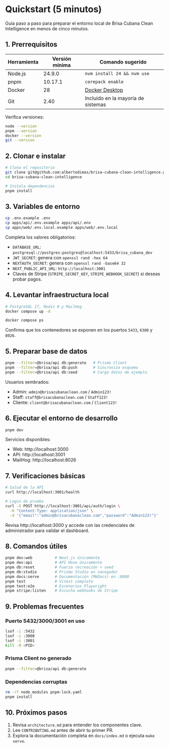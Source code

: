 # Quickstart (5 minutos)

Guía paso a paso para preparar el entorno local de Brisa Cubana Clean Intelligence en menos de cinco minutos.

## 1. Prerrequisitos

| Herramienta | Versión mínima | Comando sugerido                                                 |
| ----------- | -------------- | ---------------------------------------------------------------- |
| Node.js     | 24.9.0         | `nvm install 24 && nvm use`                                      |
| pnpm        | 10.17.1        | `corepack enable`                                                |
| Docker      | 28             | [Docker Desktop](https://www.docker.com/products/docker-desktop) |
| Git         | 2.40           | Incluido en la mayoría de sistemas                               |

Verifica versiones:

```bash
node --version
pnpm --version
docker --version
git --version
```

## 2. Clonar e instalar

```bash
# Clona el repositorio
git clone git@github.com:albertodimas/brisa-cubana-clean-intelligence.git
cd brisa-cubana-clean-intelligence

# Instala dependencias
pnpm install
```

## 3. Variables de entorno

```bash
cp .env.example .env
cp apps/api/.env.example apps/api/.env
cp apps/web/.env.local.example apps/web/.env.local
```

Completa los valores obligatorios:

- `DATABASE_URL`: `postgresql://postgres:postgres@localhost:5433/brisa_cubana_dev`
- `JWT_SECRET`: genera con `openssl rand -hex 64`
- `NEXTAUTH_SECRET`: genera con `openssl rand -base64 32`
- `NEXT_PUBLIC_API_URL`: `http://localhost:3001`
- Claves de Stripe (`STRIPE_SECRET_KEY`, `STRIPE_WEBHOOK_SECRET`) si deseas probar pagos.

## 4. Levantar infraestructura local

```bash
# PostgreSQL 17, Redis 8 y MailHog
docker compose up -d

docker compose ps
```

Confirma que los contenedores se exponen en los puertos `5433`, `6380` y `8026`.

## 5. Preparar base de datos

```bash
pnpm --filter=@brisa/api db:generate   # Prisma Client
pnpm --filter=@brisa/api db:push       # Sincroniza esquema
pnpm --filter=@brisa/api db:seed       # Carga datos de ejemplo
```

Usuarios sembrados:

- Admin: `admin@brisacubanaclean.com` / `Admin123!`
- Staff: `staff@brisacubanaclean.com` / `Staff123!`
- Cliente: `client@brisacubanaclean.com` / `Client123!`

## 6. Ejecutar el entorno de desarrollo

```bash
pnpm dev
```

Servicios disponibles:

- Web: http://localhost:3000
- API: http://localhost:3001
- MailHog: http://localhost:8026

## 7. Verificaciones básicas

```bash
# Salud de la API
curl http://localhost:3001/health

# Login de prueba
curl -X POST http://localhost:3001/api/auth/login \
  -H "Content-Type: application/json" \
  -d '{"email":"admin@brisacubanaclean.com","password":"Admin123!"}'
```

Revisa http://localhost:3000 y accede con las credenciales de administrador para validar el dashboard.

## 8. Comandos útiles

```bash
pnpm dev:web          # Next.js únicamente
pnpm dev:api          # API Hono únicamente
pnpm db:reset         # Fuerza recreación + seed
pnpm db:studio        # Prisma Studio en navegador
pnpm docs:serve       # Documentación (MkDocs) en :8000
pnpm test             # Vitest completo
pnpm test:e2e         # Escenarios Playwright
pnpm stripe:listen    # Escucha webhooks de Stripe
```

## 9. Problemas frecuentes

### Puerto 5432/3000/3001 en uso

```bash
lsof -i :5432
lsof -i :3000
lsof -i :3001
kill -9 <PID>
```

### Prisma Client no generado

```bash
pnpm --filter=@brisa/api db:generate
```

### Dependencias corruptas

```bash
rm -rf node_modules pnpm-lock.yaml
pnpm install
```

## 10. Próximos pasos

1. Revisa `architecture.md` para entender los componentes clave.
2. Lee `CONTRIBUTING.md` antes de abrir tu primer PR.
3. Explora la documentación completa en `docs/index.md` o ejecuta `make serve`.
